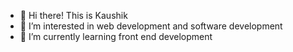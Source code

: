 - 👋 Hi there! This is Kaushik
- 👀 I’m interested in web development and software development
-  🌱 I’m currently learning front end development

<!---
kaushikk18/kaushikk18 is a ✨ special ✨ repository because its `README.md` (this file) appears on your GitHub profile.
You can click the Preview link to take a look at your changes.
--->
